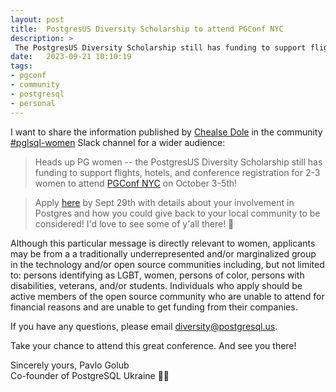 ```yaml
---
layout: post
title:  PostgresUS Diversity Scholarship to attend PGConf NYC
description: >
 The PostgresUS Diversity Scholarship still has funding to support flights, hotels, and conference registration for 2-3 women to attend PGConf NYC on October 3-5th, 2023!
date:   2023-09-21 10:10:19
tags: 
- pgconf
- community
- postgresql
- personal
---
```


I want to share the information published by [Chealse Dole](http://chelseadole.com/about/) in the community [#pglsql-women](https://postgresteam.slack.com/archives/CA3GJ7HF1/p1695263405724359) Slack channel for a wider audience:

> Heads up PG women -- the PostgresUS Diversity Scholarship still has funding to support flights, hotels, and conference registration for 2-3 women to attend [PGConf NYC](https://2023.pgconf.nyc/) on October 3-5th!

> Apply [here](https://forms.gle/4nB1KrPVbTzhFMSd7) by Sept 29th with details about your involvement in Postgres and how you could give back to your local community to be considered! I'd love to see some of y'all there! 🐘

Although this particular message is directly relevant to women, applicants may be from a a traditionally underrepresented and/or marginalized group in the technology and/or open source communities including, but not limited to: persons identifying as LGBT, women, persons of color, persons with disabilities, veterans,  and/or students. Individuals who apply should be active members of the open source community who are unable to attend for financial reasons and are unable to get funding from their companies.

If you have any questions, please email [diversity@postgresql.us](mailto:diversity@postgresql.us).

Take your chance to attend this great conference. And see you there!

Sincerely yours,
Pavlo Golub  
Co-founder of PostgreSQL Ukraine 💙💛